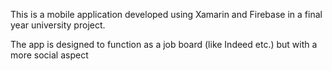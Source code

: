 This is a mobile application developed using Xamarin and Firebase in a final year university project.

The app is designed to function as a job board (like Indeed etc.) but with a more social aspect
